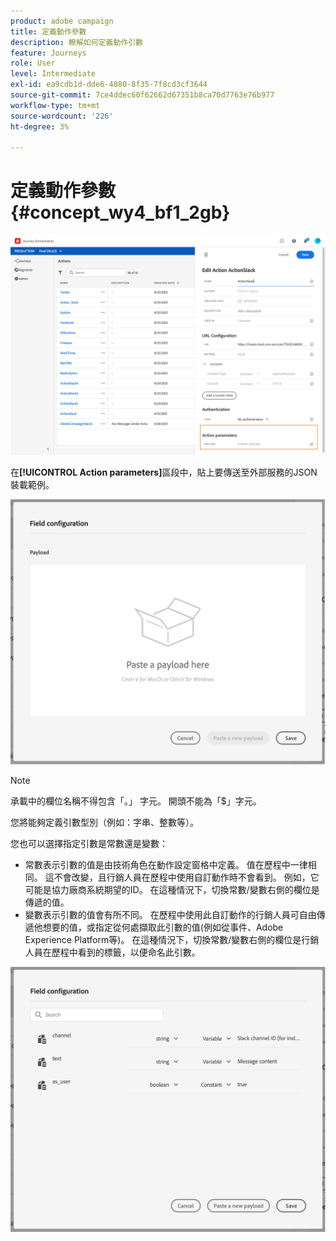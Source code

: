 ```yaml
---
product: adobe campaign
title: 定義動作參數
description: 瞭解如何定義動作引數
feature: Journeys
role: User
level: Intermediate
exl-id: ea9cdb1d-dde6-4080-8f35-7f8cd3cf3644
source-git-commit: 7ce4ddec60f62662d67351b8ca70d7763e76b977
workflow-type: tm+mt
source-wordcount: '226'
ht-degree: 3%

---
```


# 定義動作參數 {#concept_wy4_bf1_2gb}

![](../assets/messageparameterssection.png)

在&#x200B;**[!UICONTROL Action parameters]**&#x200B;區段中，貼上要傳送至外部服務的JSON裝載範例。

![](../assets/customactionpayloadmessage.png)

>[!NOTE]
>
>承載中的欄位名稱不得包含「。」 字元。 開頭不能為「$」字元。

您將能夠定義引數型別（例如：字串、整數等）。

您也可以選擇指定引數是常數還是變數：

* 常數表示引數的值是由技術角色在動作設定窗格中定義。 值在歷程中一律相同。 這不會改變，且行銷人員在歷程中使用自訂動作時不會看到。 例如，它可能是協力廠商系統期望的ID。 在這種情況下，切換常數/變數右側的欄位是傳遞的值。
* 變數表示引數的值會有所不同。 在歷程中使用此自訂動作的行銷人員可自由傳遞他想要的值，或指定從何處擷取此引數的值(例如從事件、Adobe Experience Platform等)。 在這種情況下，切換常數/變數右側的欄位是行銷人員在歷程中看到的標籤，以便命名此引數。

![](../assets/customactionpayloadmessage2.png)
